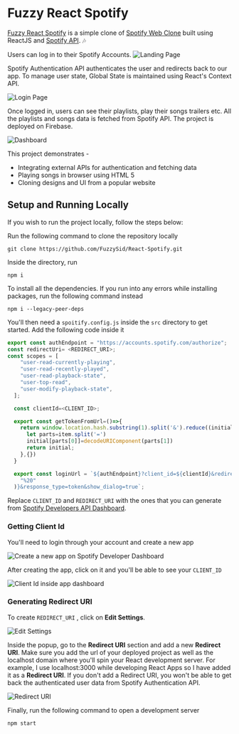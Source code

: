 # Fuzzy React Spotify

[Fuzzy React Spotify](https://react-spotify-webapp.web.app/) is a simple clone of [Spotify Web Clone](http://netflix.com/) built using ReactJS and [Spotify API](https://developer.spotify.com/documentation/web-api/). 🎶

Users can log in to their Spotify Accounts. ![Landing Page](https://ik.imagekit.io/pibjyepn7p9/spotify-login_KYf1NPf_D.PNG)



Spotify Authentication API authenticates the user and redirects back to our app. To manage user state, Global State is maintained using React's Context API. 



![Login Page](https://ik.imagekit.io/pibjyepn7p9/spotify-login-page_CwEYlkHn93.PNG)

Once logged in, users can see their playlists, play their songs trailers etc. All the playlists and songs data is fetched from Spotify API.  The project is deployed on Firebase. 

![Dashboard](https://ik.imagekit.io/pibjyepn7p9/spotify-home_LSw6dJoeRw.PNG)



This project demonstrates -

- Integrating external APIs for authentication and fetching data 
- Playing songs in browser using HTML 5 <audio>
- Cloning designs and UI from a popular website



## Setup and Running Locally

If you wish to run the project locally, follow the steps below:

Run the following command to clone the repository locally

```shell
git clone https://github.com/FuzzySid/React-Spotify.git
```

Inside the directory, run

```shell
npm i
```

To install all the dependencies. If you run into any errors while installing packages, run the following command instead

```shell
npm i --legacy-peer-deps
```

You'll then need a `spoitify.config.js` inside the `src` directory to get started. Add the following code inside it

```javascript
export const authEndpoint = "https://accounts.spotify.com/authorize";
const redirectUri= <REDIRECT_URI>;
const scopes = [
    "user-read-currently-playing",
    "user-read-recently-played",
    "user-read-playback-state",
    "user-top-read",
    "user-modify-playback-state",
  ];

  const clientId=<CLIENT_ID>;

  export const getTokenFromUrl=()=>{
    return window.location.hash.substring(1).split('&').reduce((initial,item)=>{
      let parts=item.split('=')
      initial[parts[0]]=decodeURIComponent(parts[1])
      return initial;
    },{})
  }

  export const loginUrl = `${authEndpoint}?client_id=${clientId}&redirect_uri=${redirectUri}&scope=${scopes.join(
    "%20"
  )}&response_type=token&show_dialog=true`;  
```

Replace `CLIENT_ID` and `REDIRECT_URI` with the ones that you can generate from [Spotify Developers API Dashboard](https://developer.spotify.com/dashboard/applications).  



### Getting Client Id

You'll need to login through your account and create a new app

![Create a new app on Spotify Developer Dashboard](https://ik.imagekit.io/pibjyepn7p9/spotify_dashboard_P_-93439g.PNG)

After creating the app, click on it and you'll be able to see your `CLIENT_ID`

![Client Id inside app dashboard](https://ik.imagekit.io/pibjyepn7p9/Spotify_Client_id_DnucEyMbp.PNG)



### Generating Redirect URI



To create `REDIRECT_URI` , click on **Edit Settings**.

 ![Edit Settings](https://ik.imagekit.io/pibjyepn7p9/Spotify_Client_id_1__8b3Sei-7W.PNG)

Inside the popup, go to the **Redirect URI** section and add a new **Redirect URI**. Make sure you add the url of your deployed project as well as the localhost domain where you'll spin your React development server. For example, I use localhost:3000 while developing React Apps so I have added it as a **Redirect URI**. If you don't add a Redirect URI, you won't be able to get back the authenticated user data from Spotify Authentication API.

![Redirect URI](https://ik.imagekit.io/pibjyepn7p9/Redirect_URI_Spotify_5wM8SIECC.PNG)  



Finally, run the following command to open a development server

```shell
npm start
```

